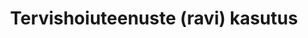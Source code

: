 ---
title: Tervishoiuteenuste (ravi) kasutus
title_en: 'Use of healthcare services'
notes: >-
  Tervishoiuteenuste rahastamine lepingupartnerite ja teenuste liikide kaupa
  aastas, alates aastast 2014
notes_en: ''
category: 
  - Tervis
category_en: 
  - Health
resources:
  - name: Tervishoiuteenuste (ravi) kasutus teenuse osutajate lõikes
    url: 'https://statistika.haigekassa.ee/PXWeb/pxweb/et/eelarve/eelarve/THT08.px/?rxid=b9911bd7-5487-4855-9616-ba23bcdab9ea'
    format: px
    interactive: 'False'
license: 'https://creativecommons.org/licenses/by-sa/3.0/ee/legalcode'
update_freq: 'http://purl.org/linked-data/sdmx/2009/code#freq-A'
organization: Eesti Haigekassa
maintainer_name: ''
maintainer_email: ''
maintainer_phone: ''
date_issued: '21/04/2020'
date_modified: 2020/12/10
---